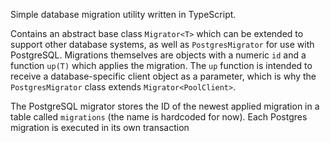 Simple database migration utility written in TypeScript.

Contains an abstract base class `Migrator<T>` which can be extended to support other database systems, as well as `PostgresMigrator` for use with PostgreSQL. Migrations themselves are objects with a numeric `id` and a function `up(T)` which applies the migration. The `up` function is intended to receive a database-specific client object as a parameter, which is why the `PostgresMigrator` class extends `Migrator<PoolClient>`.

The PostgreSQL migrator stores the ID of the newest applied migration in a table called `migrations` (the name is hardcoded for now). Each Postgres migration is executed in its own transaction

